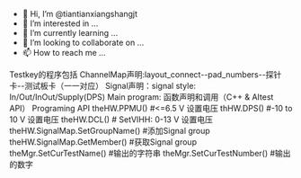 - 👋 Hi, I’m @tiantianxiangshangjt
- 👀 I’m interested in ...
- 🌱 I’m currently learning ...
- 💞️ I’m looking to collaborate on ...
- 📫 How to reach me ...

<!---
tiantianxiangshangjt/tiantianxiangshangjt is a ✨ special ✨ repository because its `README.md` (this file) appears on your GitHub profile.
You can click the Preview link to take a look at your changes.
--->
Testkey的程序包括
  ChannelMap声明:layout_connect--pad_numbers--探针卡--测试板卡（一一对应）
  Signal声明：signal style:
                In/Out/InOut/Supply(DPS)
  Main program: 函数声明和调用（C++ & AItest API）
    Programing API
      theHW.PPMU() #<=6.5 V 设置电压
      thHW.DPS() #-10 to 10 V 设置电压
      theHW.DCL() # SetVIHH: 0-13 V 设置电压
      theHW.SignalMap.SetGroupName() #添加Signal group
      theHW.SignalMap.GetMember() #获取Signal group
      theMgr.SetCurTestName() #输出的字符串
      theMgr.SetCurTestNumber() #输出的数字
